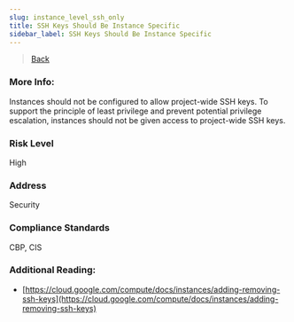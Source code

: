 ```yaml
---
slug: instance_level_ssh_only
title: SSH Keys Should Be Instance Specific
sidebar_label: SSH Keys Should Be Instance Specific
---
```

> [Back](../../gcpcomputemonitoring)

### More Info:
Instances should not be configured to allow project-wide SSH keys. To support the principle of least privilege and prevent potential privilege escalation, instances should not be given access to project-wide SSH keys.

### Risk Level
High

### Address
Security

### Compliance Standards
CBP, CIS

### Additional Reading:
- [https://cloud.google.com/compute/docs/instances/adding-removing-ssh-keys](https://cloud.google.com/compute/docs/instances/adding-removing-ssh-keys) 
